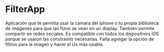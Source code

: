 # FilterApp

Aplicación que te permita usar la camara del iphone o tu propia biblioteca de imágenes para que las fotos se vean en un display.
También permite compartir en redes sociales.
Es compatible con todos los dispositivos iOS porque se usaron las constraints necesarias.
Falta agregar la opción de filtros para la imagen y hacer el Ux más usable.
